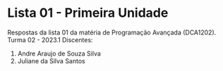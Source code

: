 # Lista 01 - Primeira Unidade
Respostas da lista 01 da matéria de Programação Avançada (DCA1202). Turma 02 - 2023.1
Discentes: 
1. Andre Araujo de Souza Silva
2. Juliane da Silva Santos
